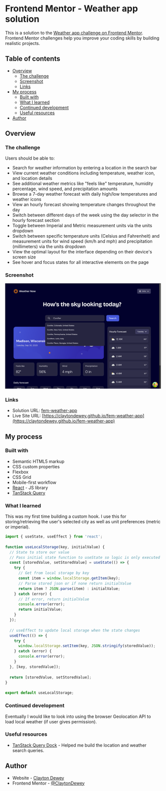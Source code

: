 # Frontend Mentor - Weather app solution

This is a solution to the [Weather app challenge on Frontend Mentor](https://www.frontendmentor.io/challenges/weather-app-K1FhddVm49). Frontend Mentor challenges help you improve your coding skills by building realistic projects.

## Table of contents

- [Overview](#overview)
  - [The challenge](#the-challenge)
  - [Screenshot](#screenshot)
  - [Links](#links)
- [My process](#my-process)
  - [Built with](#built-with)
  - [What I learned](#what-i-learned)
  - [Continued development](#continued-development)
  - [Useful resources](#useful-resources)
- [Author](#author)

## Overview

### The challenge

Users should be able to:

- Search for weather information by entering a location in the search bar
- View current weather conditions including temperature, weather icon, and location details
- See additional weather metrics like "feels like" temperature, humidity percentage, wind speed, and precipitation amounts
- Browse a 7-day weather forecast with daily high/low temperatures and weather icons
- View an hourly forecast showing temperature changes throughout the day
- Switch between different days of the week using the day selector in the hourly forecast section
- Toggle between Imperial and Metric measurement units via the units dropdown
- Switch between specific temperature units (Celsius and Fahrenheit) and measurement units for wind speed (km/h and mph) and precipitation (millimeters) via the units dropdown
- View the optimal layout for the interface depending on their device's screen size
- See hover and focus states for all interactive elements on the page

### Screenshot

![](./screenshot.png)

### Links

- Solution URL: [fem-weather-app](https://github.com/ClaytonDewey/fem-weather-app)
- Live Site URL: [https://claytondewey.github.io/fem-weather-app](https://claytondewey.github.io/fem-weather-app)

## My process

### Built with

- Semantic HTML5 markup
- CSS custom properties
- Flexbox
- CSS Grid
- Mobile-first workflow
- [React](https://reactjs.org/) - JS library
- [TanStack Query](https://tanstack.com/query/latest)

### What I learned

This was my first time building a custom hook. I use this for storing/retrieving the user's selected city as well as unit preferences (metric or imperial).

```js
import { useState, useEffect } from 'react';

function useLocalStorage(key, initialValue) {
  // State to store our value
  // Pass initial state function to useState so logic is only executed once
  const [storedValue, setStoredValue] = useState(() => {
    try {
      // Get from local storage by key
      const item = window.localStorage.getItem(key);
      // Parse stored json or if none return initialValue
      return item ? JSON.parse(item) : initialValue;
    } catch (error) {
      // If error, return initialValue
      console.error(error);
      return initialValue;
    }
  });

  // useEffect to update local storage when the state changes
  useEffect(() => {
    try {
      window.localStorage.setItem(key, JSON.stringify(storedValue));
    } catch (error) {
      console.error(error);
    }
  }, [key, storedValue]);

  return [storedValue, setStoredValue];
}

export default useLocalStorage;
```

### Continued development

Eventually I would like to look into using the browser Geolocation API to load local weather (if user gives permission).

### Useful resources

- [TanStack Query Dock](https://tanstack.com/query/latest/docs/framework/react/overview) - Helped me build the location and weather search queries.

## Author

- Website - [Clayton Dewey](https://www.claytondewey.com)
- Frontend Mentor - [@ClaytonDewey](https://www.frontendmentor.io/profile/ClaytonDewey)
